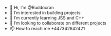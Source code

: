 - 👋 Hi, I’m @Ruddocran
- 👀 I’m interested in building projects
- 🌱 I’m currently learning JSS and C++
- 💞️ I’m looking to collaborate on different projects 
- 📫 How to reach me +447342842421 

<!---
Ruddocran/Ruddocran is a ✨ special ✨ repository because its `README.md` (this file) appears on your GitHub profile.
You can click the Preview link to take a look at your changes.
--->
